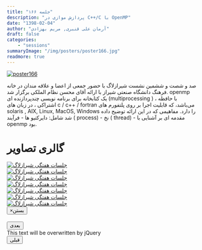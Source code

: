 ```yaml
---
title: "جلسه ۱۶۶"
description: "پردازش موازی در C++/C با OpenMP"
date: "1398-02-04"
author: "آرمان علی قنبری, مریم بهزادی"
draft: false
categories:
    - "sessions"
summaryImage: "/img/posters/poster166.jpg"
readmore: true
---
```

[![poster166](../../img/posters/poster166.jpg)](../../img/poster166.jpg)


صد و شصت و ششمین نشست شیرازلاگ با حضور جمعی از اعضا و علاقه مندان در خانه فرهنگ دانشگاه صنعتی شیراز با ارائه آقای محسن نظام الملکی  برگزار شد.‍‍ openmp 
یک کتابخانه برای برنامه نویسی چند‌پردازنده ای (multiprocessing ) ، با حافظه اشتراکی ، در زبان های c / c++ / fortran می‌باشد، که قابلیت اجرا بر روی پلتفورم های solaris , AIX, Linux, MacOS, Windows  را دارد. 
مفاهیمی که در این ارائه توضیح داده شد شامل:
دایرکتیو ها -
فرآیند ( process)  - 
نخ ( thread) -
مقدمه ای بر آشنایی با openmp بود.


<div class="row">
    <div class="col-lg-12">
        <h1 class="page-header">گالری تصاویر</h1>    
            <div class="col-lg-4 col-md-4 col-xs-6 thumb">
            <a class="thumbnail" href="#" data-image-id="" data-toggle="modal" data-title="نشست هفتگی شیرازلاگ با حضور جمعی از دوستان" data-caption="" data-image="../../img/a.8.jpg" data-target="#image-gallery">
              <img class="img-responsive" src="../../img/a.8.jpg"
              alt="جلسات هفتگی شیرازلاگ">
            </a>
        </div>
            <div class="col-lg-4 col-md-4 col-xs-6 thumb">
            <a class="thumbnail" href="#" data-image-id="" data-toggle="modal" data-title="نشست هفتگی شیرازلاگ با حضور جمعی از دوستان" data-caption="" data-image="../../img/a.9.jpg" data-target="#image-gallery">
                <img class="img-responsive" src="../../img/a.9.jpg"
                alt="جلسات هفتگی شیرازلاگ">
            </a>
        </div>
            <div class="col-lg-4 col-md-4 col-xs-6 thumb">
            <a class="thumbnail" href="#" data-image-id="" data-toggle="modal" data-title="نشست هفتگی شیرازلاگ با حضور جمعی از دوستان" data-caption="" data-image="../../img/a.11.jpg" data-target="#image-gallery">
                <img class="img-responsive" src="../../img/a.11.jpg"
                alt="جلسات هفتگی شیرازلاگ">
            </a>
    </div>
     <div class="col-lg-4 col-md-4 col-xs-6 thumb">
            <a class="thumbnail" href="#" data-image-id="" data-toggle="modal" data-title="نشست هفتگی شیرازلاگ با حضور جمعی از دوستان" data-caption="" data-image="../../img/a.12.jpg" data-target="#image-gallery">
                <img class="img-responsive" src="../../img/a.12.jpg"
                alt="جلسات هفتگی شیرازلاگ">
            </a>
    </div>
     <div class="col-lg-4 col-md-4 col-xs-6 thumb">
            <a class="thumbnail" href="#" data-image-id="" data-toggle="modal" data-title="نشست هفتگی شیرازلاگ با حضور جمعی از دوستان" data-caption="" data-image="../../img/a.16.jpg" data-target="#image-gallery">
                <img class="img-responsive" src="../../img/a.16.jpg"
                alt="جلسات هفتگی شیرازلاگ">
            </a>
 </div>    
            <div class="col-lg-4 col-md-4 col-xs-6 thumb">
            <a class="thumbnail" href="#" data-image-id="" data-toggle="modal" data-title="نشست هفتگی شیرازلاگ با حضور جمعی از دوستان" data-caption="" data-image="../../img/a.18.jpg" data-target="#image-gallery">
              <img class="img-responsive" src="../../img/a.18.jpg"
              alt="جلسات هفتگی شیرازلاگ">
            </a>
        </div>   
            <div class="col-lg-4 col-md-4 col-xs-6 thumb">
            <a class="thumbnail" href="#" data-image-id="" data-toggle="modal" data-title="نشست هفتگی شیرازلاگ با حضور جمعی از دوستان" data-caption="" data-image="../../img/a.21.jpg" data-target="#image-gallery">
              <img class="img-responsive" src="../../img/a.21.jpg"
              alt="جلسات هفتگی شیرازلاگ">
            </a>
        </div>
<div class="modal fade" id="image-gallery" tabindex="-1" role="dialog" aria-
 aria-labelledby="myModalLabel" aria-hidden="true">
    <div class="modal-dialog">
        <div class="modal-content">
            <div class="modal-header">
                <button type="button" class="close" data-dismiss="modal"><span aria-hidden="true">×</span><span class="sr-only">بستن</span></button>
                <h4 class="modal-title" id="image-gallery-title"></h4>
            </div>
            <div class="modal-body">
                <img id="image-gallery-image" class="img-responsive" src="">
            </div>
            <div class="modal-footer">
                <div class="col-md-2">
                    <button type="button" class="btn btn-primary" id="show-previous-image">بعدی</button>
                </div>
                <div class="col-md-8 text-justify" id="image-gallery-caption">
                    This text will be overwritten by jQuery
                </div>
                <div class="col-md-2">
                    <button type="button" id="show-next-image" class="btn btn-default">قبلی</button>
                </div>
            </div>
        </div>
    </div>
</div>
</div>
